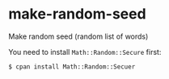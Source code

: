 make-random-seed
================

Make random seed (random list of words)


You need to install `Math::Random::Secure` first:

```
$ cpan install Math::Random::Secuer 
```
